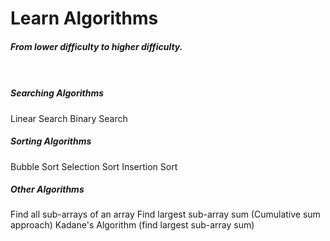 # Learn Algorithms

##### From lower difficulty to higher difficulty. <br/><br/> <br/>

##### Searching Algorithms

  <p className='link-container'>
    <Link href='/algorithms/searching/linear-search'><a className='link'>Linear Search</a></Link>
    <Link href='/algorithms/searching/binary-search'><a className='link'>Binary Search</a></Link>
  </p>

##### Sorting Algorithms

  <p className='link-container'>
    <Link href='/algorithms/sorting/bubble-sort'><a className='link'>Bubble Sort</a></Link>
    <Link href='/algorithms/sorting/selection-sort'><a className='link'>Selection Sort</a></Link>
    <Link href='/algorithms/sorting/insertion-sort'><a className='link'>Insertion Sort</a></Link>
  </p>

##### Other Algorithms

  <p className='link-container'>
    <Link href='/algorithms/arrays/find-all-sub-arrays'><a className='link'>Find all sub-arrays of an array</a></Link>
    <Link href='/algorithms/arrays/find-largest-sub-array-sum-(cumulative-sum-approach)'><a className='link'>Find largest sub-array sum (Cumulative sum approach)</a></Link>
    <Link href='/algorithms/arrays/kadanes-algo'><a className='link'>Kadane's Algorithm (find largest sub-array sum)</a></Link>
  </p>
